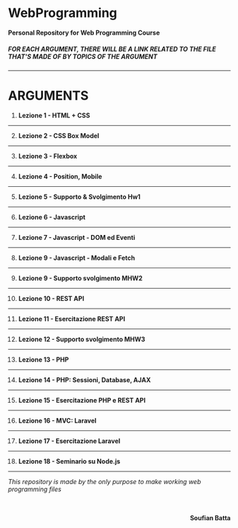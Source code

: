 # WebProgramming
**Personal Repository for Web Programming Course**


##### FOR EACH ARGUMENT, THERE WILL BE A LINK RELATED TO THE FILE THAT'S MADE OF BY TOPICS OF THE ARGUMENT 

----------
# ARGUMENTS 
1. **Lezione 1 - HTML + CSS**
----------
2. **Lezione 2 - CSS Box Model**
----------
3. **Lezione 3 - Flexbox**
----------
4. **Lezione 4 - Position, Mobile**
----------
5. **Lezione 5 - Supporto & Svolgimento Hw1**
----------
6. **Lezione 6 - Javascript**
----------
7. **Lezione 7 - Javascript - DOM ed Eventi**
----------
8. **Lezione 9 - Javascript - Modali e Fetch**
----------
9. **Lezione 9 - Supporto svolgimento MHW2**
----------
10. **Lezione 10 - REST API**
----------
11. **Lezione 11 - Esercitazione REST API**
----------
12. **Lezione 12 - Supporto svolgimento MHW3**
----------
13. **Lezione 13 - PHP**
----------
14. **Lezione 14 - PHP: Sessioni, Database, AJAX**
----------
15. **Lezione 15 - 	Esercitazione PHP e REST API**
----------
16. **Lezione 16 - MVC: Laravel**
----------
17. **Lezione 17 - Esercitazione Laravel**
----------
18. **Lezione 18 - Seminario su Node.js**
----------





*This repository is made by the only purpose to make working web programming files*
<br/><br/><br/>
<p style="text-align:right;"><b>Soufian Batta</b></p>